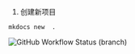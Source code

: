 1. 创建新项目
```shell
mkdocs new  .
```

![GitHub Workflow Status (branch)](https://img.shields.io/github/workflow/status/lwpk110/mkdoc-demo/CI/main)
